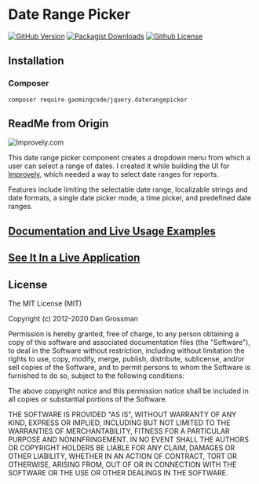 # Date Range Picker

[![GitHub Version](https://img.shields.io/github/release/gaomingcode/jquery-daterangepicker.svg)](https://github.com/gaomingcode/jquery-daterangepicker)
[![Packagist Downloads](https://img.shields.io/packagist/dm/gaomingcode/jquery.daterangepicker)](https://github.com/gaomingcode/jquery-daterangepicker)
[![Github License](https://img.shields.io/github/license/gaomingcode/jquery-daterangepicker)](https://github.com/gaomingcode/jquery-daterangepicker)

## Installation

### Composer

```
composer require gaomingcode/jquery.daterangepicker
```

## ReadMe from Origin

![Improvely.com](https://i.imgur.com/UTRlaar.png)

This date range picker component creates a dropdown menu from which a user can
select a range of dates. I created it while building the UI for [Improvely](http://www.improvely.com), 
which needed a way to select date ranges for reports.

Features include limiting the selectable date range, localizable strings and date formats,
a single date picker mode, a time picker, and predefined date ranges.

## [Documentation and Live Usage Examples](http://www.daterangepicker.com)

## [See It In a Live Application](https://awio.iljmp.com/5/drpdemogh)

## License

The MIT License (MIT)

Copyright (c) 2012-2020 Dan Grossman

Permission is hereby granted, free of charge, to any person obtaining a copy
of this software and associated documentation files (the "Software"), to deal
in the Software without restriction, including without limitation the rights
to use, copy, modify, merge, publish, distribute, sublicense, and/or sell
copies of the Software, and to permit persons to whom the Software is
furnished to do so, subject to the following conditions:

The above copyright notice and this permission notice shall be included in
all copies or substantial portions of the Software.

THE SOFTWARE IS PROVIDED "AS IS", WITHOUT WARRANTY OF ANY KIND, EXPRESS OR
IMPLIED, INCLUDING BUT NOT LIMITED TO THE WARRANTIES OF MERCHANTABILITY,
FITNESS FOR A PARTICULAR PURPOSE AND NONINFRINGEMENT. IN NO EVENT SHALL THE
AUTHORS OR COPYRIGHT HOLDERS BE LIABLE FOR ANY CLAIM, DAMAGES OR OTHER
LIABILITY, WHETHER IN AN ACTION OF CONTRACT, TORT OR OTHERWISE, ARISING FROM,
OUT OF OR IN CONNECTION WITH THE SOFTWARE OR THE USE OR OTHER DEALINGS IN
THE SOFTWARE.
